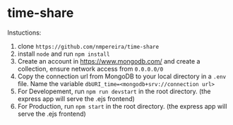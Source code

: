 # time-share

Instuctions:
1. clone `https://github.com/nmpereira/time-share`
2. install `node` and run `npm install`
3. Create an account in https://www.mongodb.com/ and create a collection, ensure network access from `0.0.0.0/0`
4. Copy the connection url from MongoDB to your local directory in a `.env` file. Name the variable `dbURI_time=<mongodb+srv://connection url>`
5. For Developement, run `npm run devstart` in the root directory. (the express app will serve the .ejs frontend)
6. For Production, run `npm start` in the root directory. (the express app will serve the .ejs frontend)
